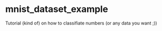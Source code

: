 # mnist_dataset_example
Tutorial (kind of) on how to classifiate numbers (or any data you want ;)) 
